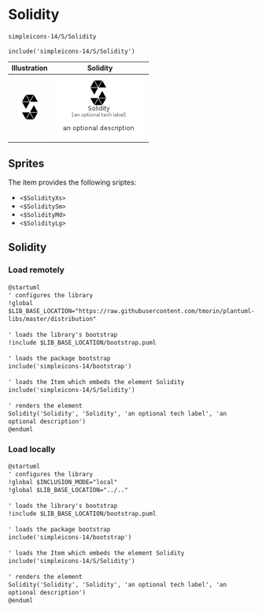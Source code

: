 # Solidity


```text
simpleicons-14/S/Solidity
```

```text
include('simpleicons-14/S/Solidity')
```



| Illustration | Solidity |
| :---: | :---: |
| ![illustration for Illustration](../../simpleicons-14/S/Solidity.png) | ![illustration for Solidity](../../simpleicons-14/S/Solidity.Local.png) |



## Sprites
The item provides the following sriptes:

- `<$SolidityXs>`
- `<$SoliditySm>`
- `<$SolidityMd>`
- `<$SolidityLg>`





## Solidity

### Load remotely
```plantuml
@startuml
' configures the library
!global $LIB_BASE_LOCATION="https://raw.githubusercontent.com/tmorin/plantuml-libs/master/distribution"

' loads the library's bootstrap
!include $LIB_BASE_LOCATION/bootstrap.puml

' loads the package bootstrap
include('simpleicons-14/bootstrap')

' loads the Item which embeds the element Solidity
include('simpleicons-14/S/Solidity')

' renders the element
Solidity('Solidity', 'Solidity', 'an optional tech label', 'an optional description')
@enduml
```

### Load locally
```plantuml
@startuml
' configures the library
!global $INCLUSION_MODE="local"
!global $LIB_BASE_LOCATION="../.."

' loads the library's bootstrap
!include $LIB_BASE_LOCATION/bootstrap.puml

' loads the package bootstrap
include('simpleicons-14/bootstrap')

' loads the Item which embeds the element Solidity
include('simpleicons-14/S/Solidity')

' renders the element
Solidity('Solidity', 'Solidity', 'an optional tech label', 'an optional description')
@enduml
```

